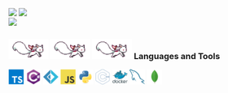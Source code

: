 <a href="https://github-readme-streak-stats.herokuapp.com/?user=phamhongphuc1999"><img src="https://github-readme-streak-stats.herokuapp.com/?user=phamhongphuc1999"></a>
<a href="https://github.com/phamhongphuc1999/phamhongphuc1999"><img src="https://github-readme-stats.vercel.app/api?username=phamhongphuc1999&show_icons=true" /></a> <br />
<a href="https://github.com/phamhongphuc1999/phamhongphuc1999"><img src="https://github-readme-stats.vercel.app/api/top-langs/?username=phamhongphuc1999&layout=donut&exclude_repo=Project2,WebCore&langs_count=10" /></a> <br />

### <img height="40" src="./kyubey.gif"/> <img height="40" src="./kyubey.gif"/> <img height="40" src="./kyubey.gif"/> Languages and Tools

<div>
<img src="https://github.com/devicons/devicon/blob/master/icons/typescript/typescript-original.svg" width="30" height="30" />
<img src="https://github.com/devicons/devicon/blob/master/icons/csharp/csharp-original.svg" width="30" height="30" />
<img src="https://github.com/devicons/devicon/blob/master/icons/fsharp/fsharp-original.svg" width="30" height="30" />
<img src="https://github.com/devicons/devicon/blob/master/icons/javascript/javascript-original.svg" width="30" height="30" />
<img src="https://github.com/devicons/devicon/blob/master/icons/python/python-original.svg" width="30" height="30" /> 
<img src="https://github.com/devicons/devicon/blob/master/icons/cplusplus/cplusplus-line.svg" width="30" height="30" /> 
<img src="https://github.com/devicons/devicon/blob/master/icons/docker/docker-original-wordmark.svg" width="30" height="30" />
<img src="https://github.com/devicons/devicon/blob/master/icons/mysql/mysql-original.svg" width="30" height="30" />
<img src="https://github.com/devicons/devicon/blob/master/icons/mongodb/mongodb-original.svg" width="30" height="30" />
</div>
